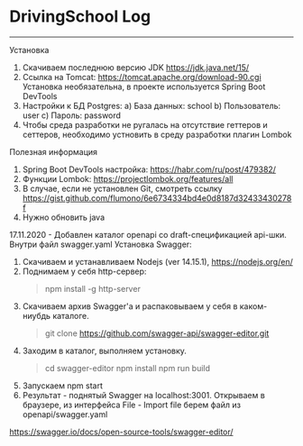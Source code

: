 ﻿# DrivingSchool Log
----------------------------------------

Установка
1. Скачиваем последнюю версию JDK https://jdk.java.net/15/
2. Ссылка на Tomcat: https://tomcat.apache.org/download-90.cgi Установка необязательна, в проекте используется Spring Boot DevTools
3. Настройки к БД Postgres:
a) База данных: school
b) Пользователь: user
c) Пароль: password
4. Чтобы среда разработки не ругалась на отсутствие геттеров и сеттеров, необходимо устновить в среду разработки плагин Lombok

Полезная информация
1. Spring Boot DevTools настройка: https://habr.com/ru/post/479382/
2. Функции Lombok: https://projectlombok.org/features/all
3. В случае, если не установлен Git, смотреть ссылку https://gist.github.com/flumono/6e6734334bd4e0d8187d32433430278f
4. Нужно обновить  java

17.11.2020 - Добавлен каталог openapi со draft-спецификацией api-шки. Внутри файл swagger.yaml
Установка Swagger:
1. Скачиваем и устанавливаем Nodejs (ver 14.15.1), https://nodejs.org/en/
2. Поднимаем у себя http-сервер: 
   > npm install -g http-server
3. Скачиваем архив Swagger'а и распаковываем у себя в каком-ниубдь каталоге.
   > git clone https://github.com/swagger-api/swagger-editor.git
4. Заходим в каталог, выполняем установку.
   > cd swagger-editor
   > npm install
   > npm run build
5. Запускаем npm start
6. Результат - поднятый Swagger на localhost:3001. Открываем в браузере, из интерфейса File - Import file
берем файл из openapi/swagger.yaml

https://swagger.io/docs/open-source-tools/swagger-editor/
   





